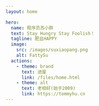 ```yaml
---
layout: home

hero:
  name: 程序员苏小胖
  text: Stay Hungry Stay Foolish！
  tagline: 肥且HAPPY
  image:
    src: /images/suxiaopang.png
    alt: FattySu
  actions:
    - theme: brand
      text: 进屋
      link: /files/home.html
    - theme: alt
      text: 老相好(始于2009)
      link: https://tommyhu.cn
---
```


